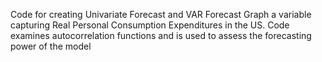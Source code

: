 Code for creating Univariate Forecast and VAR Forecast Graph a variable capturing Real Personal Consumption Expenditures in the US.
Code examines autocorrelation functions and is used to assess the forecasting power of the model
